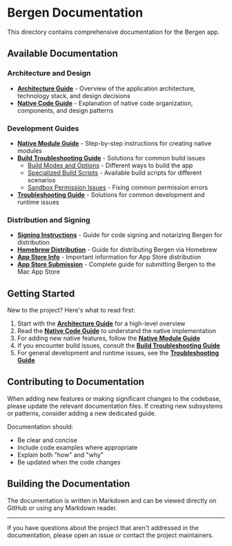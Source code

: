 # Bergen Documentation

This directory contains comprehensive documentation for the Bergen app.

## Available Documentation

### Architecture and Design

- [**Architecture Guide**](./architecture.md) - Overview of the application architecture, technology stack, and design decisions
- [**Native Code Guide**](./native-code-guide.md) - Explanation of native code organization, components, and design patterns

### Development Guides

- [**Native Module Guide**](./native-module-guide.md) - Step-by-step instructions for creating native modules
- [**Build Troubleshooting Guide**](./build-troubleshooting.md) - Solutions for common build issues
  - [Build Modes and Options](./build-troubleshooting.md#build-modes-and-options) - Different ways to build the app
  - [Specialized Build Scripts](./build-troubleshooting.md#specialized-build-scripts) - Available build scripts for different scenarios
  - [Sandbox Permission Issues](./build-troubleshooting.md#sandbox-permission-issues) - Fixing common permission errors
- [**Troubleshooting Guide**](./troubleshooting.md) - Solutions for common development and runtime issues

### Distribution and Signing

- [**Signing Instructions**](./signing-instructions.md) - Guide for code signing and notarizing Bergen for distribution
- [**Homebrew Distribution**](./homebrew-distribution.md) - Guide for distributing Bergen via Homebrew
- [**App Store Info**](./app-store-info.md) - Important information for App Store distribution
- [**App Store Submission**](./app-store-submission.md) - Complete guide for submitting Bergen to the Mac App Store

## Getting Started

New to the project? Here's what to read first:

1. Start with the [**Architecture Guide**](./architecture.md) for a high-level overview
2. Read the [**Native Code Guide**](./native-code-guide.md) to understand the native implementation
3. For adding new native features, follow the [**Native Module Guide**](./native-module-guide.md)
4. If you encounter build issues, consult the [**Build Troubleshooting Guide**](./build-troubleshooting.md)
5. For general development and runtime issues, see the [**Troubleshooting Guide**](./troubleshooting.md)

## Contributing to Documentation

When adding new features or making significant changes to the codebase, please update the relevant documentation files. If creating new subsystems or patterns, consider adding a new dedicated guide.

Documentation should:
- Be clear and concise
- Include code examples where appropriate
- Explain both "how" and "why"
- Be updated when the code changes

## Building the Documentation

The documentation is written in Markdown and can be viewed directly on GitHub or using any Markdown reader.

---

If you have questions about the project that aren't addressed in the documentation, please open an issue or contact the project maintainers.